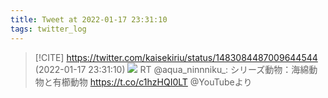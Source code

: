 ```yaml
---
title: Tweet at 2022-01-17 23:31:10
tags: twitter_log
---
```


> [!CITE] https://twitter.com/kaisekiriu/status/1483084487009644544 (2022-01-17 23:31:10)
> ![](https://twitter.com/kaisekiriu/status/1483084487009644544)
> RT @aqua_ninnniku_: シリーズ動物：海綿動物と有櫛動物 https://t.co/c1hzHQI0LT @YouTubeより
